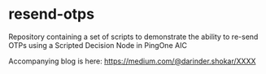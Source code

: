 # resend-otps
Repository containing a set of scripts to demonstrate the ability to re-send OTPs using a Scripted Decision Node in PingOne AIC

Accompanying blog is here: https://medium.com/@darinder.shokar/XXXX
